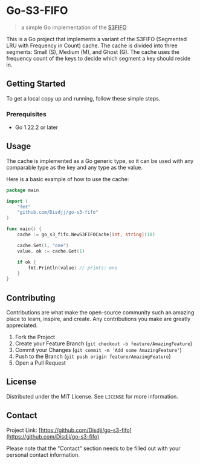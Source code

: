 # Go-S3-FIFO

> a simple Go implementation of the [S3FIFO](https://s3fifo.com/blog/2023/08/01/fifo-queues-are-all-you-need-for-cache-eviction/#implication-of-a-large-one-hit-wonder-ratio) 

This is a Go project that implements a variant of the S3FIFO (Segmented LRU with Frequency in Count) cache. The cache is divided into three segments: Small (S), Medium (M), and Ghost (G). The cache uses the frequency count of the keys to decide which segment a key should reside in.

## Getting Started

To get a local copy up and running, follow these simple steps.

### Prerequisites

- Go 1.22.2 or later


## Usage

The cache is implemented as a Go generic type, so it can be used with any comparable type as the key and any type as the value.

Here is a basic example of how to use the cache:

```go
package main

import (
	"fmt"
	"github.com/Disdjj/go-s3-fifo"
)

func main() {
	cache := go_s3_fifo.NewS3FIFOCache[int, string](10)

	cache.Set(1, "one")
	value, ok := cache.Get(1)

	if ok {
		fmt.Println(value) // prints: one
	}
}
```

## Contributing

Contributions are what make the open-source community such an amazing place to learn, inspire, and create. Any contributions you make are greatly appreciated.

1. Fork the Project
2. Create your Feature Branch (`git checkout -b feature/AmazingFeature`)
3. Commit your Changes (`git commit -m 'Add some AmazingFeature'`)
4. Push to the Branch (`git push origin feature/AmazingFeature`)
5. Open a Pull Request

## License

Distributed under the MIT License. See `LICENSE` for more information.

## Contact

Project Link: [https://github.com/Disdjj/go-s3-fifo](https://github.com/Disdjj/go-s3-fifo)

Please note that the "Contact" section needs to be filled out with your personal contact information.